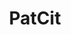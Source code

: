 ---
layout: default
api_or_bulk_downloads: Bulk
citation: 'Cyril Verluise, Gabriele Cristelli, Kyle Higham, Lucas Violon, & Gaétan
  de Rassenfosse. (2020). PatCit: A Comprehensive Dataset of Patent Citations (Version
  0.3.1) [Data set]. Zenodo. http://doi.org/10.5281/zenodo.4391095'
code: https://github.com/cverluise/PatCit
cost: None
datasets_and_publications_using_this_dataset: https://papers.ssrn.com/sol3/papers.cfm?abstract_id=3754772
description: In-text and front page citations to non-patent literature and in-text
  patent citations, extracted and parsed. Open source project
documentation: https://cverluise.github.io/PatCit/
doi: https://doi.org/10.5281/zenodo.3710993
error_metrics: 'yes'
location: https://doi.org/10.5281/zenodo.3710993
record_creation_timestamp: 11/17/2020 10:38:00
related_publications: https://papers.ssrn.com/sol3/papers.cfm?abstract_id=3754772
shortname: patcit
tags: Citations, In-text, Front page, Patent, Science, Database, Wikipedia, Standard
terms_of_use: CC-BY 4.0 International
timeframe: 1836-2018
title: PatCit
uuid: bd8a562a-ce58-4a61-925d-88f0d0695974
versioning: 'Yes'
---